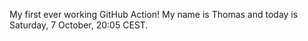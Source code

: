 My first ever working GitHub Action!
My name is Thomas and today is Saturday, 7 October, 20:05 CEST. 

